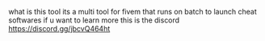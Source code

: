 what is this tool its a multi tool for fivem that runs on batch to launch cheat softwares if u want to learn more this is the discord  https://discord.gg/jbcvQ464ht
